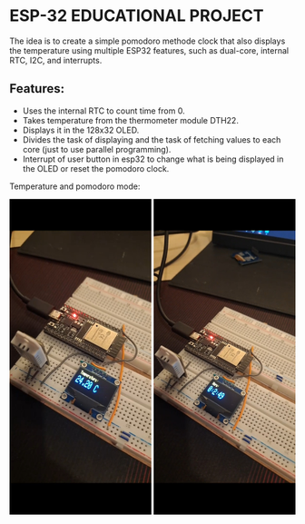 # ESP-32 EDUCATIONAL PROJECT
  The idea is to create a simple pomodoro methode clock that also displays the temperature using multiple ESP32 features, such as dual-core, internal RTC, I2C, and interrupts.

## Features:
- Uses the internal RTC to count time from 0.
- Takes temperature from the thermometer module DTH22.
- Displays it in the 128x32 OLED.
- Divides the task of displaying and the task of fetching values to each core (just to use parallel programming).
- Interrupt of user button in esp32 to change what is being displayed in the OLED or reset the pomodoro clock.

Temperature and pomodoro mode:

<img src="temperature.jpg" alt="Alt text" width="250"/> <img src="chronometer.jpg" alt="Alt tex" width="250"/>
